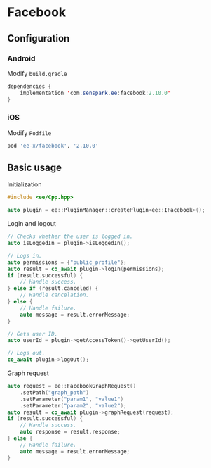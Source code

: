 # Facebook
## Configuration
### Android
Modify `build.gradle`
```java
dependencies {
    implementation 'com.senspark.ee:facebook:2.10.0'
}
```

### iOS
Modify `Podfile`
```ruby
pod 'ee-x/facebook', '2.10.0'
```

## Basic usage
Initialization
```cpp
#include <ee/Cpp.hpp>

auto plugin = ee::PluginManager::createPlugin<ee::IFacebook>();
```

Login and logout
```cpp
// Checks whether the user is logged in.
auto isLoggedIn = plugin->isLoggedIn();

// Logs in.
auto permissions = {"public_profile"};
auto result = co_await plugin->logIn(permissions);
if (result.successful) {
    // Handle success.
} else if (result.canceled) {
    // Handle cancelation.
} else {
    // Handle failure.
    auto message = result.errorMessage;
}

// Gets user ID.
auto userId = plugin->getAccessToken()->getUserId();

// Logs out.
co_await plugin->logOut();
```

Graph request
```cpp
auto request = ee::FacebookGraphRequest()
    .setPath("graph_path")
    .setParameter("param1", "value1")
    .setParameter("param2", "value2");
auto result = co_await plugin->graphRequest(request);
if (result.successful) {
    // Handle success.
    auto response = result.response;
} else {
    // Handle failure.
    auto message = result.errorMessage;
}
```